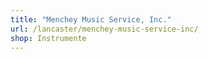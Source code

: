 ```yaml
---
title: "Menchey Music Service, Inc."
url: /lancaster/menchey-music-service-inc/
shop: Instrumente
---
```

